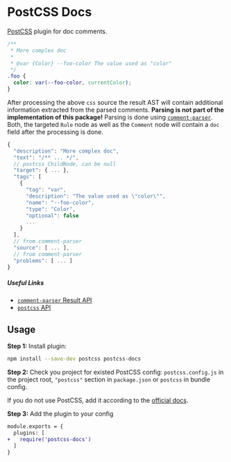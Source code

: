 # PostCSS Docs

[PostCSS](https://github.com/postcss/postcss) plugin for doc comments.

```css
/**
 * More complex doc
 *
 * @var {Color} --foo-color The value used as "color"
 */
.foo {
  color: var(--foo-color, currentColor);
}
```

After processing the above `css` source the result AST will contain additional information
extracted from the parsed comments. **Parsing is not part of the implementation of this
package!** Parsing is done using [`comment-parser`](https://github.com/syavorsky/comment-parser).
Both, the targeted `Rule` node as well as the `Comment` node will contain a `doc` field after
the processing is done.

```javascript
{
  "description": "More complex doc",
  "text": "/** ... */",
  // postcss ChildNode, can be null
  "target": { ... },
  "tags": [
    {
      "tag": "var",
      "description": "The value used as \"color\"",
      "name": "--foo-color",
      "type": "Color",
      "optional": false
      ...
    }
  ],
  // from comment-parser
  "source": [ ... ],
  // from comment-parser
  "problems": [ ... ]
}
```

##### Useful Links

- [`comment-parser` Result API](https://github.com/syavorsky/comment-parser#result)
- [`postcss` API](https://postcss.org/api)

## Usage

**Step 1:** Install plugin:

```sh
npm install --save-dev postcss postcss-docs
```

**Step 2:** Check you project for existed PostCSS config: `postcss.config.js` in the project
root, `"postcss"` section in `package.json` or `postcss` in bundle config.

If you do not use PostCSS, add it according to the [official docs](https://github.com/postcss/postcss#usage).

**Step 3:** Add the plugin to your config

```diff
module.exports = {
  plugins: [
+   require('postcss-docs')
  ]
}
```
